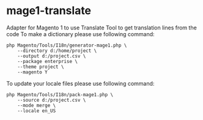 mage1-translate
=======================

Adapter for Magento 1 to use Translate Tool to get translation lines from the code
To make a dictionary please use following command:
```
php Magento/Tools/I18n/generator-mage1.php \
    --directory d:/home/project \
    --output d:/project.csv \
    --package enterprise \
    --theme project \
    --magento Y
```
To update your locale files please use following command:
```
php Magento/Tools/I18n/pack-mage1.php \
    --source d:/project.csv \
    --mode merge \
    --locale en_US
```
